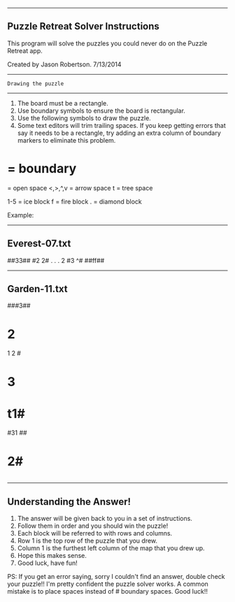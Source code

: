 --------------------------------------
  Puzzle Retreat Solver Instructions
--------------------------------------
This program will solve the puzzles you could never do on the Puzzle Retreat app.

Created by Jason Robertson. 7/13/2014

----------------------------
    Drawing the puzzle
----------------------------

1. The board must be a rectangle.
2. Use boundary symbols to ensure the board is rectangular.
3. Use the following symbols to draw the puzzle.
4. Some text editors will trim trailing spaces. If you keep getting errors that say it needs to be a rectangle,
   try adding an extra column of boundary markers to eliminate this problem.

# = boundary
  = open space
<,>,^,v = arrow space
t = tree space

1-5 = ice block
f = fire block
. = diamond block

Example:

--------------
Everest-07.txt
--------------
##33##
#2  2#
.    .
.    2
#3  ^#
##ff##

--------------
Garden-11.txt
--------------
###3##
#    2
1 2  #
#    3
#  t1#
#31 ##
#   2#
######

----------------------------
 Understanding the Answer!
----------------------------

1. The answer will be given back to you in a set of instructions.
2. Follow them in order and you should win the puzzle!
3. Each block will be referred to with rows and columns.
4. Row 1 is the top row of the puzzle that you drew.
5. Column 1 is the furthest left column of the map that you drew up.
6. Hope this makes sense.
7. Good luck, have fun!

PS: If you get an error saying, sorry I couldn't find an answer, double
check your puzzle!! I'm pretty confident the puzzle solver works. A common
mistake is to place spaces instead of # boundary spaces. Good luck!!